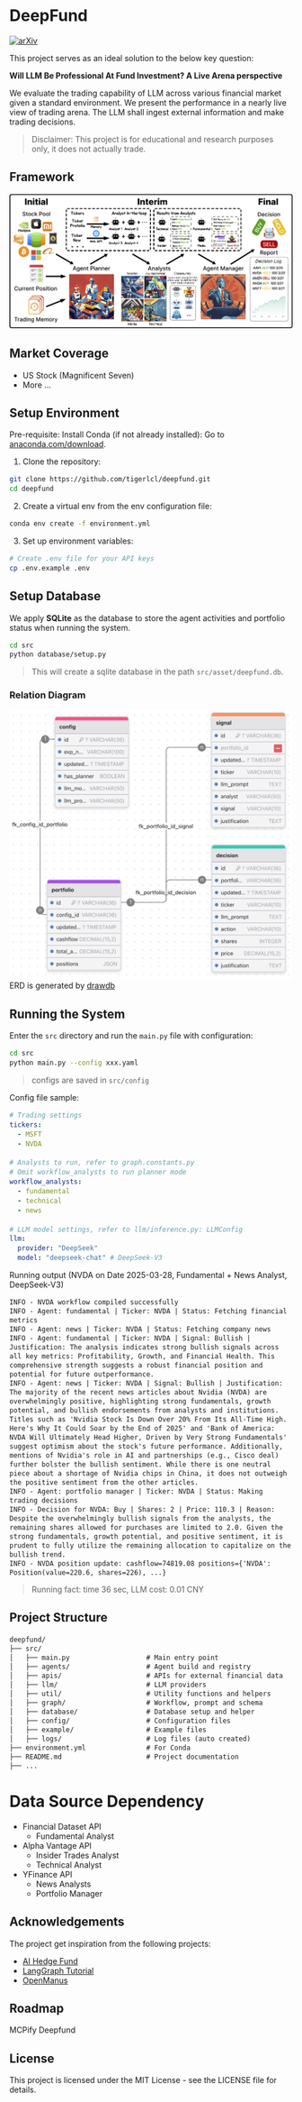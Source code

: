 # DeepFund

[![arXiv](https://img.shields.io/badge/arXiv-2503.18313-<COLOR>.svg)](https://arxiv.org/abs/2503.18313)

This project serves as an ideal solution to the below key question:

**Will LLM Be Professional At Fund Investment? A Live Arena perspective**

We evaluate the trading capability of LLM across various financial market given a standard environment. We present the performance in a nearly live view of trading arena. The LLM shall ingest external information and make trading decisions. 


> Disclaimer: This project is for educational and research purposes only, it does not actually trade.

## Framework
![Framework](./image/framework.png)



## Market Coverage
- US Stock (Magnificent Seven)
- More ...

## Setup Environment
Pre-requisite: Install Conda (if not already installed): Go to [anaconda.com/download](https://www.anaconda.com/download/).

1. Clone the repository:
```bash
git clone https://github.com/tigerlcl/deepfund.git
cd deepfund
```

2. Create a virtual env from the env configuration file:
```bash
conda env create -f environment.yml
```

3. Set up environment variables:
```bash
# Create .env file for your API keys
cp .env.example .env
```

## Setup Database
We apply **SQLite** as the database to store the agent activities and portfolio status when running the system.

```bash
cd src
python database/setup.py
```
> This will create a sqlite database in the path `src/asset/deepfund.db`.

### Relation Diagram
![DeepFund ERD](./image/DeepFund_ERD.png)
ERD is generated by [drawdb](https://drawdb.app/)


## Running the System
Enter the `src` directory and run the `main.py` file with configuration:
```bash
cd src
python main.py --config xxx.yaml
```
> configs are saved in `src/config`

Config file sample:
```yaml
# Trading settings
tickers:
  - MSFT
  - NVDA

# Analysts to run, refer to graph.constants.py
# Omit workflow_analysts to run planner mode
workflow_analysts:
  - fundamental
  - technical
  - news

# LLM model settings, refer to llm/inference.py: LLMConfig
llm:
  provider: "DeepSeek" 
  model: "deepseek-chat" # DeepSeek-V3
```

Running output (NVDA on Date 2025-03-28, Fundamental + News Analyst, DeepSeek-V3)
```log
INFO - NVDA workflow compiled successfully
INFO - Agent: fundamental | Ticker: NVDA | Status: Fetching financial metrics
INFO - Agent: news | Ticker: NVDA | Status: Fetching company news
INFO - Agent: fundamental | Ticker: NVDA | Signal: Bullish | Justification: The analysis indicates strong bullish signals across all key metrics: Profitability, Growth, and Financial Health. This comprehensive strength suggests a robust financial position and potential for future outperformance.
INFO - Agent: news | Ticker: NVDA | Signal: Bullish | Justification: The majority of the recent news articles about Nvidia (NVDA) are overwhelmingly positive, highlighting strong fundamentals, growth potential, and bullish endorsements from analysts and institutions. Titles such as 'Nvidia Stock Is Down Over 20% From Its All-Time High. Here's Why It Could Soar by the End of 2025' and 'Bank of America: NVDA Will Ultimately Head Higher, Driven by Very Strong Fundamentals' suggest optimism about the stock's future performance. Additionally, mentions of Nvidia's role in AI and partnerships (e.g., Cisco deal) further bolster the bullish sentiment. While there is one neutral piece about a shortage of Nvidia chips in China, it does not outweigh the positive sentiment from the other articles.
INFO - Agent: portfolio manager | Ticker: NVDA | Status: Making trading decisions
INFO - Decision for NVDA: Buy | Shares: 2 | Price: 110.3 | Reason: Despite the overwhelmingly bullish signals from the analysts, the remaining shares allowed for purchases are limited to 2.0. Given the strong fundamentals, growth potential, and positive sentiment, it is prudent to fully utilize the remaining allocation to capitalize on the bullish trend.
INFO - NVDA position update: cashflow=74819.08 positions={'NVDA': Position(value=220.6, shares=226), ...}
```
> Running fact: time 36 sec, LLM cost: 0.01 CNY

## Project Structure 
```
deepfund/
├── src/
│   ├── main.py                   # Main entry point
│   ├── agents/                   # Agent build and registry
│   ├── apis/                     # APIs for external financial data
│   ├── llm/                      # LLM providers
│   ├── util/                     # Utility functions and helpers
│   ├── graph/                    # Workflow, prompt and schema
│   ├── database/                 # Database setup and helper
│   ├── config/                   # Configuration files
│   ├── example/                  # Example files
│   ├── logs/                     # Log files (auto created)
├── environment.yml               # For Conda
├── README.md                     # Project documentation
├── ...
```


# Data Source Dependency
- Financial Dataset API
  - Fundamental Analyst
- Alpha Vantage API
  - Insider Trades Analyst
  - Technical Analyst
- YFinance API
  - News Analysts
  - Portfolio Manager


## Acknowledgements
The project get inspiration from the following projects:
- [AI Hedge Fund](https://github.com/virattt/ai-hedge-fund)
- [LangGraph Tutorial](https://langchain-ai.github.io/langgraph/tutorials/workflows)
- [OpenManus](https://github.com/mannaandpoem/OpenManus)


## Roadmap
MCPify Deepfund



## License
This project is licensed under the MIT License - see the LICENSE file for details.
